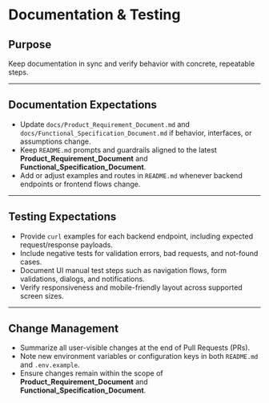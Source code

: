 # Documentation & Testing

## Purpose
Keep documentation in sync and verify behavior with concrete, repeatable steps.

---

## Documentation Expectations
- Update `docs/Product_Requirement_Document.md` and `docs/Functional_Specification_Document.md` if behavior, interfaces, or assumptions change.  
- Keep `README.md` prompts and guardrails aligned to the latest **Product_Requirement_Document** and **Functional_Specification_Document**.  
- Add or adjust examples and routes in `README.md` whenever backend endpoints or frontend flows change.  

---

## Testing Expectations
- Provide `curl` examples for each backend endpoint, including expected request/response payloads.  
- Include negative tests for validation errors, bad requests, and not-found cases.  
- Document UI manual test steps such as navigation flows, form validations, dialogs, and notifications.  
- Verify responsiveness and mobile-friendly layout across supported screen sizes.  

---

## Change Management
- Summarize all user-visible changes at the end of Pull Requests (PRs).  
- Note new environment variables or configuration keys in both `README.md` and `.env.example`.  
- Ensure changes remain within the scope of **Product_Requirement_Document** and **Functional_Specification_Document**.  